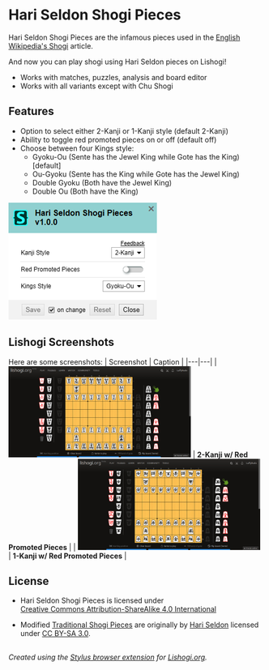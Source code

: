 # Hari Seldon Shogi Pieces
Hari Seldon Shogi Pieces are the infamous pieces used in the [English Wikipedia's Shogi](https://en.wikipedia.org/wiki/Shogi) article.

And now you can play shogi using Hari Seldon pieces on Lishogi!

- Works with matches, puzzles, analysis and board editor
- Works with all variants except with Chu Shogi 

## Features
- Option to select either 2-Kanji or 1-Kanji style (default 2-Kanji)
- Ability to toggle red promoted pieces on or off (default off)
- Choose between four Kings style:
  - Gyoku-Ou (Sente has the Jewel King while Gote has the King)[default]
  - Ou-Gyoku (Sente has the King while Gote has the Jewel King)
  - Double Gyoku (Both have the Jewel King)
  - Double Ou (Both have the King)
 
 ![hari seldon shogi pieces stylus option](https://raw.githubusercontent.com/LuffyKudo/Shogi-Themes/main/Hari%20Seldon%20Shogi%20Pieces/Screenshots/Settings.png)

 ## Lishogi Screenshots
Here are some screenshots:
| Screenshot | Caption |
|---|---|
| <img src="https://raw.githubusercontent.com/LuffyKudo/Shogi-Themes/main/Hari%20Seldon%20Shogi%20Pieces/Screenshots/Lishogi%202-Kanji%20Red.png" alt="Hari Seldon shogi 2-kanji red promoted pieces Lishogi screenshot" width="360"/> | **2-Kanji w/ Red Promoted Pieces** |
| <img src="https://raw.githubusercontent.com/LuffyKudo/Shogi-Themes/main/Hari%20Seldon%20Shogi%20Pieces/Screenshots/Lishogi%201-Kanji%20Red.png" alt="Hari Seldon shogi 1-kanji red promoted pieces Lishogi screenshot" width="360"/> | **1-Kanji w/ Red Promoted Pieces** |

## License
- <p xmlns:cc="http://creativecommons.org/ns#" >Hari Seldon Shogi Pieces is licensed under <a href="https://creativecommons.org/licenses/by-sa/4.0/?ref=chooser-v1" target="_blank" rel="license noopener noreferrer" style="display:inline-block;">Creative Commons Attribution-ShareAlike 4.0 International<img style="height:22px!important;margin-left:3px;vertical-align:text-bottom;" src="https://mirrors.creativecommons.org/presskit/icons/cc.svg?ref=chooser-v1" alt=""><img style="height:22px!important;margin-left:3px;vertical-align:text-bottom;" src="https://mirrors.creativecommons.org/presskit/icons/by.svg?ref=chooser-v1" alt=""><img style="height:22px!important;margin-left:3px;vertical-align:text-bottom;" src="https://mirrors.creativecommons.org/presskit/icons/sa.svg?ref=chooser-v1" alt=""></a></p>

- Modified [Traditional Shogi Pieces](https://commons.wikimedia.org/wiki/Category:SVG_traditional_shogi_pieces) are originally by [Hari Seldon](https://commons.wikimedia.org/wiki/User:Hari_Seldon) licensed under [CC BY-SA 3.0](https://creativecommons.org/licenses/by-sa/3.0/deed.en).

## 
*Created using the [Stylus browser extension](https://add0n.com/stylus.html) for [Lishogi.org](https://lishogi.org).*

